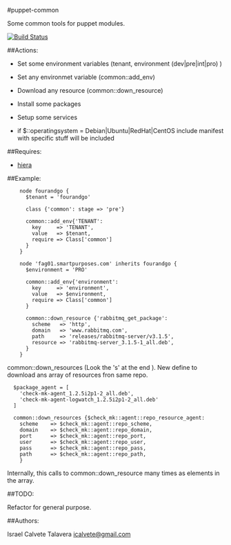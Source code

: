 #puppet-common

Some common tools for puppet modules.

[![Build Status](https://secure.travis-ci.org/icalvete/puppet-common.png)](http://travis-ci.org/icalvete/puppet-common)

##Actions:

* Set some environment variables (tenant, environment (dev|pre|int|pro) )
* Set any environmet variable (common::add_env)
* Download any resource (common::down_resource)
* Install some packages
* Setup some services

* if $::operatingsystem = Debian|Ubuntu|RedHat|CentOS include manifest with specific stuff will be included  

##Requires:

* [hiera](http://docs.puppetlabs.com/hiera/1/index.html)


##Example:

```puppet
    node fourandgo {
      $tenant = 'fourandgo'

      class {'common': stage => 'pre'}

      common::add_env{'TENANT':
        key     => 'TENANT',
        value   => $tenant,
        require => Class['common']
      }
    }

    node 'fag01.smartpurposes.com' inherits fourandgo {
      $environment = 'PRO'

      common::add_env{'environment':
        key     => 'environment',
        value   => $environment,
        require => Class['common']
      }

      common::down_resource {'rabbitmq_get_package':
        scheme   => 'http',
        domain   => 'www.rabbitmq.com',
        path     => 'releases/rabbitmq-server/v3.1.5',
        resource => 'rabbitmq-server_3.1.5-1_all.deb',
      }
    }
```

common::down_resources (Look the 's' at the end ). New define to download ans array of resources fron same repo.

```
  $package_agent = [
    'check-mk-agent_1.2.5i2p1-2_all.deb',
    'check-mk-agent-logwatch_1.2.5i2p1-2_all.deb'
  ]

  common::down_resources {$check_mk::agent::repo_resource_agent:
    scheme    => $check_mk::agent::repo_scheme,
    domain    => $check_mk::agent::repo_domain,
    port      => $check_mk::agent::repo_port,
    user      => $check_mk::agent::repo_user,
    pass      => $check_mk::agent::repo_pass,
    path      => $check_mk::agent::repo_path,
    }

```

Internally, this calls to common::down_resource many times as elements in the array.

##TODO:

Refactor for general purpose. 

##Authors:

Israel Calvete Talavera <icalvete@gmail.com>
